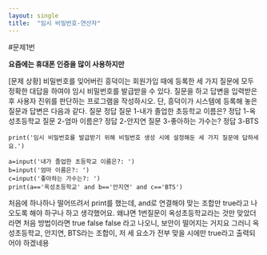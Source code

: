 ```yaml
---
layout: single
title:  "임시 비밀번호-연산자"
---
```


#문제1번

**요즘에는 휴대폰 인증을 많이 사용하지만**

[문제 상황]
비밀번호를 잊어버린 흥덕이는 회원가입 때에 등록한 세 가지 질문에 모두 정확한 대답을
하여야 임시 비밀번호를 발급받을 수 있다. 질문을 하고 답변을 입력받은 후 사용자 진위를
판단하는 프로그램을 작성하시오. 단, 흥덕이가 시스템에 등록해 놓은 질문과 답변은 다음과
같다. 
질문 정답
질문 1-내가 졸업한 초등학교 이름은? 
정답 1-옥성초등학교
질문 2-엄마 이름은? 
정답 2-안지연
질문 3-좋아하는 가수는? 
정답 3-BTS

~~~
print('임시 비밀번호를 발급받기 위해 비밀번호 생성 시에 설정해둔 세 가지 질문에 답하세요.')

a=input('내가 졸업한 초등학교 이름은?: ')
b=input('엄마 이름은?: ')
c=input('좋아하는 가수는?: ')
print(a=='옥성초등학교' and b=='안지연' and c=='BTS')
~~~

처음에 하나하나 떨어뜨려서 print를 했는데, and로 연결해야 맞는 조합만 true라고 나오도록 해야 하구나 하고 생각했어요.
왜냐면 1번질문이 옥성초등학교라는 것만 맞았더라면 처음 방법이라면 true false false 라고 나오니, 보안이 떨어지는 거지요
그러니 옥성초등학교, 안지연, BTS라는 조합이, 저 세 요소가 전부 맞을 시에만 true라고 출력되어야 하겠네용
